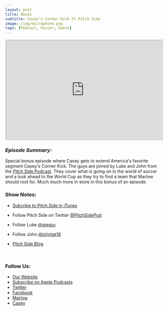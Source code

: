 ```yaml
---
layout: post
title: Bonus
subtitle: Casey's Corner Kick Ft Pitch Side
image: /img/microphone.png
tags: [Podcast, Soccer, Guest]
---
```


<iframe src="https://cast.rocks/player/11602/Caseys-Corner-Kick-ft-Pitch-Side.mp3?episodeTitle=Bonus%3A%20Casey's%20Corner%20Kick%20ft%20Pitch%20Side&podcastTitle=132%20Breese%20Podcast&episodeDate=April%2018th%2C%202018&imageURL=https%3A%2F%2Fcast.rocks%2Fhosting%2F11602%2Ffeeds%2F6RG37.jpg&itunesLink=https%3A%2F%2Fitunes.apple.com%2Fus%2Fpodcast%2F132-breese-podcast%2Fid1353274149%3Fmt%3D2" style="border: ridge; min-height: 265px; max-height: 320px; max-width: 558px; min-width: 270px; width: 100%; height: 100%;" scrollbars="no"></iframe>

<h3><em>Episode Summary:</em></h3>
<p>Special bonus episode where Casey gets to extend America&#39;s favorite segment Casey&#39;s Corner Kick.  The guys are joined by Luke and John from the <a href='https://www.pitchsidepod.com/'>Pitch Side Podcast</a>. They cover what is going on in the world of soccer and a look ahead to the World Cup as they try to find a team that Marlow should root for.  Much much more in store in this bonus of an episode. </p>
<h3>Show Notes:</h3>
<ul>
<li><p><a href='https://itunes.apple.com/us/podcast/pitchside-podcast/id1361649473?mt=2'>Subcribe to Pitch Side in iTunes</a></p>
</li>
<li><p>Follow Pitch Side on Twitter <a href='https://twitter.com/PitchSidePod'>@PitchSidePod</a></p>
</li>
<li><p>Follow Luke <a href='https://twitter.com/giegsy/'>@giegsy</a></p>
</li>
<li><p>Follow John <a href='https://twitter.com/johntat16'>@johntat16</a></p>
</li>
<li><p><a href='https://www.pitchsidepod.com/blog'>Pitch Side Blog</a></p>
<p>&nbsp;</p>
</li>

</ul>
<h3>Follow Us:</h3>
<ul>
<li><a href='132breese.com'>Our Website</a></li>
<li><a href='https://itunes.apple.com/us/podcast/132-breese-podcast/id1353274149?mt=2'>Subscribe on Apple Podcasts</a></li>
<li><a href='https://twitter.com/132breese/'>Twitter</a></li>
<li><a href='https://www.facebook.com/132breese/'>Facebook</a></li>
<li><a href='https://twitter.com/marlowjr/'>Marlow</a></li>
<li><a href='https://twitter.com/profbadgerfan/'>Casey</a></li>

</ul>
<p>&nbsp;</p>
